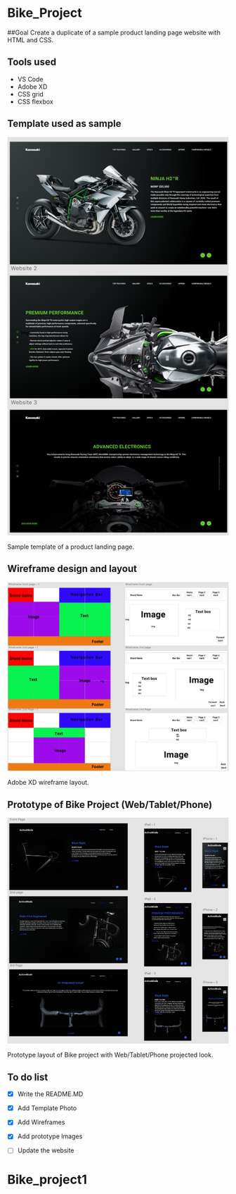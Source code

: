 # Bike_Project

##Goal
Create a duplicate of a sample product landing page website with HTML and CSS.


## Tools used
* VS Code
* Adobe XD
* CSS grid
* CSS flexbox


## Template used as sample
![](Design/Template_group.png)

Sample template of a product landing page.

## Wireframe design and layout
![](Design/Wireframe.png)

Adobe XD wireframe layout.




## Prototype of Bike Project (Web/Tablet/Phone)
![](Design/Prototype.png)


Prototype layout of Bike project with Web/Tablet/Phone projected look.


## To do list
- [x] Write the README.MD
- [x] Add Template Photo
- [x] Add Wireframes
- [x] Add prototype Images
- [ ] Update the website


# Bike_project1
